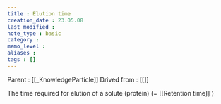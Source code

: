 ```yaml
---
title : Elution time
creation_date : 23.05.08
last_modified :
note_type : basic
category :
memo_level :
aliases : 
tags : []
---
```


Parent : [[_KnowledgeParticle]]
Drived from : [[]]

The time required for elution of a solute (protein) (= [[Retention time]] )